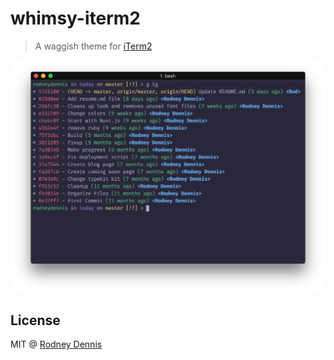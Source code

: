 # whimsy-iterm2

> A waggish theme for [iTerm2](https://www.iterm2.com)

![](screenshot.png)

## License
MIT @ [Rodney Dennis](https://rod.today)